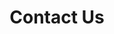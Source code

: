 ---
title: "Contact Us"
description: "Get in touch with SEOWebster for a free SEO consultation. We're here to help grow your business online."
layout: "../../layouts/BaseLayout.astro"
hero:
  title: "Contact SEOWebster"
  description: "Ready to improve your search rankings? Get in touch for a free consultation and discover how we can help your business grow."
contact_info:
  - type: "email"
    icon: "📧"
    title: "Email"
    value: "hello@seowebster.com"
  - type: "phone"
    icon: "📞"
    title: "Phone"
    value: "+1 (555) 123-4567"
  - type: "address"
    icon: "📍"
    title: "Office"
    value: |
      123 SEO Street
      Digital City, DC 12345
form:
  title: "Send us a message"
  fields:
    - name: "name"
      label: "Name"
      type: "text"
      required: true
    - name: "email"
      label: "Email"
      type: "email"
      required: true
    - name: "company"
      label: "Company"
      type: "text"
      required: false
    - name: "message"
      label: "Message"
      type: "textarea"
      required: true
      placeholder: "Tell us about your SEO needs..."
  submit_button: "Send Message"
--- 